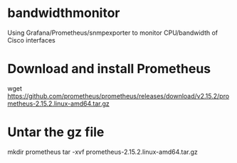 ﻿# bandwidthmonitor
Using Grafana/Prometheus/snmpexporter to monitor CPU/bandwidth of Cisco interfaces
# Download and install Prometheus  
wget https://github.com/prometheus/prometheus/releases/download/v2.15.2/prometheus-2.15.2.linux-amd64.tar.gz
# Untar the gz file
mkdir prometheus
tar -xvf prometheus-2.15.2.linux-amd64.tar.gz
